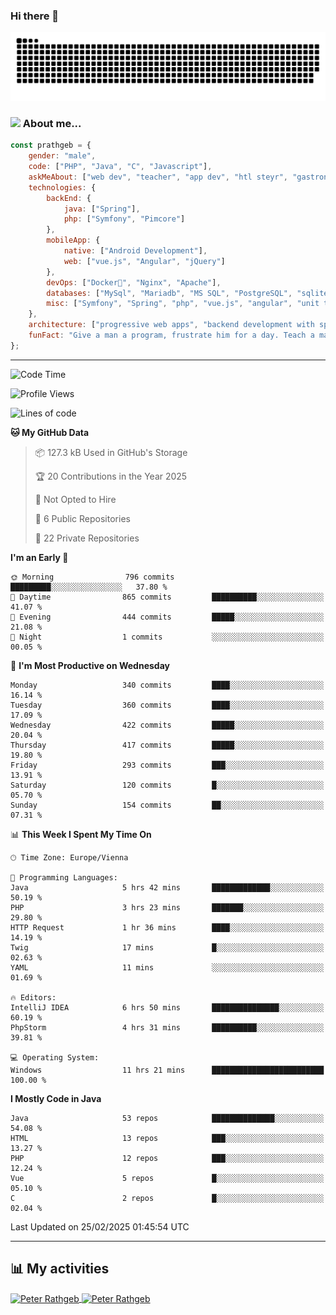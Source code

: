 ### Hi there 👋

<div align="center">
  <img  src="https://github.com/1999AZZAR/1999AZZAR/blob/main/resources/img/grid-snake.svg"
       alt="snake" />
</div>

### <img src="https://media.giphy.com/media/VgCDAzcKvsR6OM0uWg/giphy.gif" width="50"> About me...  

```javascript
const prathgeb = {
    gender: "male",
    code: ["PHP", "Java", "C", "Javascript"],
    askMeAbout: ["web dev", "teacher", "app dev", "htl steyr", "gastronaut"],
    technologies: {
        backEnd: {
            java: ["Spring"],
            php: ["Symfony", "Pimcore"]
        },
        mobileApp: {
            native: ["Android Development"],
            web: ["vue.js", "Angular", "jQuery"]
        },
        devOps: ["Docker🐳", "Nginx", "Apache"],
        databases: ["MySql", "Mariadb", "MS SQL", "PostgreSQL", "sqlite"],
        misc: ["Symfony", "Spring", "php", "vue.js", "angular", "unit testing", "ci/cd using github actions"]
    },
    architecture: ["progressive web apps", "backend development with spring", "backend development with symfony"],
    funFact: "Give a man a program, frustrate him for a day. Teach a man to program, frustrate him for a lifetime."
};
```

---
<!--START_SECTION:waka-->
![Code Time](http://img.shields.io/badge/Code%20Time-974%20hrs%2012%20mins-blue)

![Profile Views](http://img.shields.io/badge/Profile%20Views-17-blue)

![Lines of code](https://img.shields.io/badge/From%20Hello%20World%20I%27ve%20Written-4.3%20million%20lines%20of%20code-blue)

**🐱 My GitHub Data** 

> 📦 127.3 kB Used in GitHub's Storage 
 > 
> 🏆 20 Contributions in the Year 2025
 > 
> 🚫 Not Opted to Hire
 > 
> 📜 6 Public Repositories 
 > 
> 🔑 22 Private Repositories 
 > 
**I'm an Early 🐤** 

```text
🌞 Morning                796 commits         █████████░░░░░░░░░░░░░░░░   37.80 % 
🌆 Daytime                865 commits         ██████████░░░░░░░░░░░░░░░   41.07 % 
🌃 Evening                444 commits         █████░░░░░░░░░░░░░░░░░░░░   21.08 % 
🌙 Night                  1 commits           ░░░░░░░░░░░░░░░░░░░░░░░░░   00.05 % 
```
📅 **I'm Most Productive on Wednesday** 

```text
Monday                   340 commits         ████░░░░░░░░░░░░░░░░░░░░░   16.14 % 
Tuesday                  360 commits         ████░░░░░░░░░░░░░░░░░░░░░   17.09 % 
Wednesday                422 commits         █████░░░░░░░░░░░░░░░░░░░░   20.04 % 
Thursday                 417 commits         █████░░░░░░░░░░░░░░░░░░░░   19.80 % 
Friday                   293 commits         ███░░░░░░░░░░░░░░░░░░░░░░   13.91 % 
Saturday                 120 commits         █░░░░░░░░░░░░░░░░░░░░░░░░   05.70 % 
Sunday                   154 commits         ██░░░░░░░░░░░░░░░░░░░░░░░   07.31 % 
```


📊 **This Week I Spent My Time On** 

```text
🕑︎ Time Zone: Europe/Vienna

💬 Programming Languages: 
Java                     5 hrs 42 mins       █████████████░░░░░░░░░░░░   50.19 % 
PHP                      3 hrs 23 mins       ███████░░░░░░░░░░░░░░░░░░   29.80 % 
HTTP Request             1 hr 36 mins        ████░░░░░░░░░░░░░░░░░░░░░   14.19 % 
Twig                     17 mins             █░░░░░░░░░░░░░░░░░░░░░░░░   02.63 % 
YAML                     11 mins             ░░░░░░░░░░░░░░░░░░░░░░░░░   01.69 % 

🔥 Editors: 
IntelliJ IDEA            6 hrs 50 mins       ███████████████░░░░░░░░░░   60.19 % 
PhpStorm                 4 hrs 31 mins       ██████████░░░░░░░░░░░░░░░   39.81 % 

💻 Operating System: 
Windows                  11 hrs 21 mins      █████████████████████████   100.00 % 
```

**I Mostly Code in Java** 

```text
Java                     53 repos            ██████████████░░░░░░░░░░░   54.08 % 
HTML                     13 repos            ███░░░░░░░░░░░░░░░░░░░░░░   13.27 % 
PHP                      12 repos            ███░░░░░░░░░░░░░░░░░░░░░░   12.24 % 
Vue                      5 repos             █░░░░░░░░░░░░░░░░░░░░░░░░   05.10 % 
C                        2 repos             █░░░░░░░░░░░░░░░░░░░░░░░░   02.04 % 
```




 Last Updated on 25/02/2025 01:45:54 UTC
<!--END_SECTION:waka-->

---
  ## 📊 My activities
  <a href="https://github.com/prathgeb">
    <img width=450 height=170 align="center" alt="Peter Rathgeb" src="https://github-readme-stats.vercel.app/api?username=prathgeb&include_all_commits=true&count_private=true&theme=midnight-purple&show_icons=true&bg_color=0D1117&hide_border=true" />
  </a>
  <a href="https://github.com/prathgeb">
    <img align="center" alt="Peter Rathgeb" src="https://github-readme-stats.vercel.app/api/top-langs/?username=prathgeb&include_all_commits=true&count_private=true&theme=midnight-purple&show_icons=true&layout=compact&bg_color=0D1117&hide_border=true" />
  </a>
